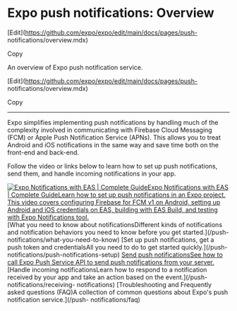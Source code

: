# Expo push notifications: Overview

[Edit](https://github.com/expo/expo/edit/main/docs/pages/push-
notifications/overview.mdx)

Copy

An overview of Expo push notification service.

[Edit](https://github.com/expo/expo/edit/main/docs/pages/push-
notifications/overview.mdx)

Copy

* * *

Expo simplifies implementing push notifications by handling much of the
complexity involved in communicating with Firebase Cloud Messaging (FCM) or
Apple Push Notification Service (APNs). This allows you to treat Android and
iOS notifications in the same way and save time both on the front-end and
back-end.

Follow the video or links below to learn how to set up push notifications,
send them, and handle incoming notifications in your app.

[![Expo Notifications with EAS | Complete Guide](https://i3.ytimg.com/vi/BCCjGtKtBjE/maxresdefault.jpg)Expo Notifications with EAS | Complete GuideLearn how to set up push notifications in an Expo project. This video covers configuring Firebase for FCM v1 on Android, setting up Android and iOS credentials on EAS, building with EAS Build, and testing with Expo Notifications tool.](https://www.youtube.com/watch?v=BCCjGtKtBjE)   
[What you need to know about notificationsDifferent kinds of notifications and
notification behaviors you need to know before you get started.](/push-
notifications/what-you-need-to-know) [Set up push notifications, get a push
token and credentialsAll you need to do to get started quickly.](/push-
notifications/push-notifications-setup) [Send push notificationsSee how to
call Expo Push Service API to send push notifications from your
server.](/push-notifications/sending-notifications) [Handle incoming
notificationsLearn how to respond to a notification received by your app and
take an action based on the event.](/push-notifications/receiving-
notifications) [Troubleshooting and Frequently asked questions (FAQ)A
collection of common questions about Expo's push notification service.](/push-
notifications/faq)

